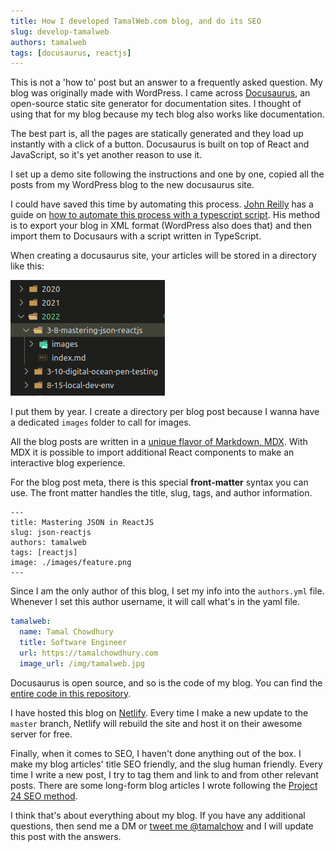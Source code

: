 ```yaml
---
title: How I developed TamalWeb.com blog, and do its SEO
slug: develop-tamalweb
authors: tamalweb
tags: [docusaurus, reactjs]
---
```


This is not a 'how to' post but an answer to a frequently asked question. My blog was originally made with WordPress. I came across [Docusaurus](https://docusaurus.io/docs), an open-source static site generator for documentation sites. I thought of using that for my blog because my tech blog also works like documentation.

The best part is, all the pages are statically generated and they load up instantly with a click of a button. Docusaurus is built on top of React and JavaScript, so it's yet another reason to use it.

<!-- truncate -->

I set up a demo site following the instructions and one by one, copied all the posts from my WordPress blog to the new docusaurus site.

I could have saved this time by automating this process. [John Reilly](https://twitter.com/johnny_reilly) has a guide on [how to automate this process with a typescript script](https://blog.johnnyreilly.com/2021/03/15/from-blogger-to-docusaurus). His method is to export your blog in XML format (WordPress also does that) and then import them to Docusaurs with a script written in TypeScript.

When creating a docusaurus site, your articles will be stored in a directory like this:

![directory](./img/1.png)

I put them by year. I create a directory per blog post because I wanna have a dedicated `images` folder to call for images.

All the blog posts are written in a [unique flavor of Markdown, MDX](https://mdxjs.com/). With MDX it is possible to import additional React components to make an interactive blog experience.

For the blog post meta, there is this special **front-matter** syntax you can use. The front matter handles the title, slug, tags, and author information.

```mdx
---
title: Mastering JSON in ReactJS
slug: json-reactjs
authors: tamalweb
tags: [reactjs]
image: ./images/feature.png
---
```

Since I am the only author of this blog, I set my info into the `authors.yml` file. Whenever I set this author username, it will call what's in the yaml file.

```yml
tamalweb:
  name: Tamal Chowdhury
  title: Software Engineer
  url: https://tamalchowdhury.com
  image_url: /img/tamalweb.jpg
```

Docusaurus is open source, and so is the code of my blog. You can find the [entire code in this repository](https://github.com/tamalchowdhury/tamalwebsite).

I have hosted this blog on [Netlify](https://www.youtube.com/watch?v=aJVKKbisM0w). Every time I make a new update to the `master` branch, Netlify will rebuild the site and host it on their awesome server for free.

Finally, when it comes to SEO, I haven't done anything out of the box. I make my blog articles' title SEO friendly, and the slug human friendly. Every time I write a new post, I try to tag them and link to and from other relevant posts. There are some long-form blog articles I wrote following the [Project 24 SEO method](https://www.youtube.com/watch?v=9jLo89V_q3g).

I think that's about everything about my blog. If you have any additional questions, then send me a DM or [tweet me @tamalchow](https://twitter.com/tamalchow) and I will update this post with the answers.
